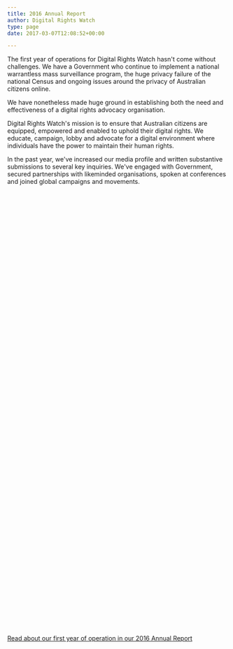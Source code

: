 ```yaml
---
title: 2016 Annual Report
author: Digital Rights Watch
type: page
date: 2017-03-07T12:08:52+00:00

---
```

<p class="p1">
  <span class="s1">The first year of operations for Digital Rights Watch hasn't come without challenges. We have a Government who continue to implement a national warrantless mass surveillance program, the huge privacy failure of the national Census and ongoing issues around the privacy of Australian citizens online.</span>
</p>

<p class="p1">
  <span class="s1">We have nonetheless made huge ground in establishing both the need and effectiveness of a digital rights advocacy organisation. </span>
</p>

<p class="p1">
  <span class="s1">Digital Rights Watch's mission is to ensure that Australian citizens are equipped, empowered and enabled to uphold their digital rights. We educate, campaign, lobby and advocate for a digital environment where individuals have the power to maintain their human rights.</span>
</p>

<p class="p1">
  <span class="s1">In the past year, we've increased our media profile and written substantive submissions to several key inquiries. We've engaged with Government, secured partnerships with likeminded organisations, spoken at conferences and joined global campaigns and movements.</span>
</p>

<div data-configid="29076025/46889431" style="width:100%; height:1000px;" class="issuuembed">
</div>



<p class="p1">
  <a href="/wp-content/uploads/2017/03/DRW_annual_report_2016.pdf">Read about our first year of operation in our 2016 Annual Report</a>
</p>
